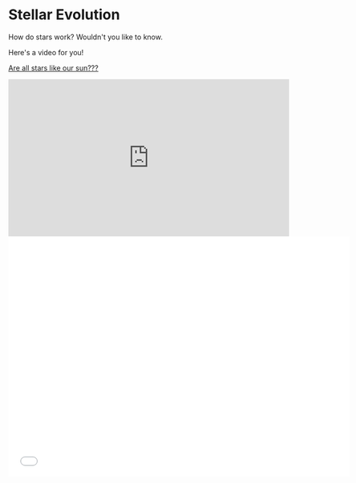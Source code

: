 # Stellar Evolution

How do stars work? Wouldn't you like to know.

Here's a video for you!

 [Are all stars like our sun???](https://www.facebook.com/plugins/video.php?height=314&href=https%3A%2F%2Fwww.facebook.com%2Fastrochallenge%2Fvideos%2F1306651829438061%2F&show_text=false&width=560&t=0)

<iframe src="https://www.facebook.com/plugins/video.php?height=314&href=https%3A%2F%2Fwww.facebook.com%2Fastrochallenge%2Fvideos%2F1306651829438061%2F&show_text=false&width=560&t=0" width="560" height="314" style="border:none;overflow:hidden" scrolling="no" frameborder="0" allowfullscreen="true" allow="autoplay; clipboard-write; encrypted-media; picture-in-picture; web-share" allowFullScreen="true"></iframe>

<iframe id="serviceFrameSend" src="./graph.html" width="680px" height="480px"  frameborder="0">

## Work Distribution Matrix

<table class="a" border="1" cellspacing="0" cellpadding="0" width="627" style="border-collapse:
 collapse;border:none">
 <tbody><tr style="height:21.0pt">
  <td width="316" colspan="2" valign="top" style="width:237.05pt;border:solid black 1.0pt;
  padding:5.0pt 5.0pt 5.0pt 5.0pt;height:21.0pt">
  <p class="MsoNormal" align="center" style="text-align:center;line-height:normal"><b><span lang="EN">&nbsp;</span></b></p>
  <p class="MsoNormal" align="center" style="text-align:center;line-height:normal"><b><span lang="EN">Role</span></b></p>
  </td>
  <td width="69" valign="top" style="width:51.75pt;border:solid black 1.0pt;
  border-left:none;padding:5.0pt 5.0pt 5.0pt 5.0pt;height:21.0pt">
  <p class="MsoNormal" align="center" style="text-align:center;line-height:normal;
  border:none"><b><span lang="EN">Markus</span></b></p>
  </td>
  <td width="87" valign="top" style="width:65.25pt;border:solid black 1.0pt;
  border-left:none;padding:5.0pt 5.0pt 5.0pt 5.0pt;height:21.0pt">
  <p class="MsoNormal" align="center" style="text-align:center;line-height:normal;
  border:none"><b><span lang="EN">Prannaya</span></b></p>
  </td>
  <td width="77" valign="top" style="width:58.1pt;border:solid black 1.0pt;
  border-left:none;padding:5.0pt 5.0pt 5.0pt 5.0pt;height:21.0pt">
  <p class="MsoNormal" align="center" style="text-align:center;line-height:normal;
  border:none"><b><span lang="EN">Pin Che</span></b></p>
  </td>
  <td width="77" valign="top" style="width:58.1pt;border:solid black 1.0pt;
  border-left:none;padding:5.0pt 5.0pt 5.0pt 5.0pt;height:21.0pt">
  <p class="MsoNormal" align="center" style="text-align:center;line-height:normal;
  border:none"><b><span lang="EN">Khang</span></b></p>
  </td>
 </tr>
 <tr style="height:21.0pt">
  <td width="316" colspan="2" valign="top" style="width:237.05pt;border:solid black 1.0pt;
  border-top:none;padding:5.0pt 5.0pt 5.0pt 5.0pt;height:21.0pt">
  <p class="MsoNormal" align="center" style="text-align:center;line-height:normal"><span lang="EN">Web Developer</span></p>
  </td>
  <td width="69" valign="top" style="width:51.75pt;border-top:none;border-left:
  none;border-bottom:solid black 1.0pt;border-right:solid black 1.0pt;
  padding:5.0pt 5.0pt 5.0pt 5.0pt;height:21.0pt">
  <p class="MsoNormal" align="center" style="text-align:center;line-height:normal;
  border:none"><span lang="EN" style="font-family:&quot;Arial Unicode MS&quot;">✓</span></p>
  </td>
  <td width="87" valign="top" style="width:65.25pt;border-top:none;border-left:
  none;border-bottom:solid black 1.0pt;border-right:solid black 1.0pt;
  padding:5.0pt 5.0pt 5.0pt 5.0pt;height:21.0pt">
  <p class="MsoNormal" align="center" style="text-align:center;line-height:normal;
  border:none"><span lang="EN" style="font-family:&quot;Arial Unicode MS&quot;">✓</span></p>
  </td>
  <td width="77" valign="top" style="width:58.1pt;border-top:none;border-left:none;
  border-bottom:solid black 1.0pt;border-right:solid black 1.0pt;padding:5.0pt 5.0pt 5.0pt 5.0pt;
  height:21.0pt">
  <p class="MsoNormal" align="center" style="text-align:center;line-height:normal;
  border:none"><span lang="EN">&nbsp;</span></p>
  </td>
  <td width="77" valign="top" style="width:58.1pt;border-top:none;border-left:none;
  border-bottom:solid black 1.0pt;border-right:solid black 1.0pt;padding:5.0pt 5.0pt 5.0pt 5.0pt;
  height:21.0pt">
  <p class="MsoNormal" align="center" style="text-align:center;line-height:normal;
  border:none"><span lang="EN">&nbsp;</span></p>
  </td>
 </tr>
 <tr style="height:21.0pt">
  <td width="316" colspan="2" valign="top" style="width:237.05pt;border:solid black 1.0pt;
  border-top:none;padding:5.0pt 5.0pt 5.0pt 5.0pt;height:21.0pt">
  <p class="MsoNormal" align="center" style="text-align:center;line-height:normal"><span lang="EN">Video Editing and Production</span></p>
  </td>
  <td width="69" valign="top" style="width:51.75pt;border-top:none;border-left:
  none;border-bottom:solid black 1.0pt;border-right:solid black 1.0pt;
  padding:5.0pt 5.0pt 5.0pt 5.0pt;height:21.0pt">
  <p class="MsoNormal" align="center" style="text-align:center;line-height:normal;
  border:none"><span lang="EN" style="font-family:&quot;Arial Unicode MS&quot;">✓</span></p>
  </td>
  <td width="87" valign="top" style="width:65.25pt;border-top:none;border-left:
  none;border-bottom:solid black 1.0pt;border-right:solid black 1.0pt;
  padding:5.0pt 5.0pt 5.0pt 5.0pt;height:21.0pt">
  <p class="MsoNormal" align="center" style="text-align:center;line-height:normal;
  border:none"><span lang="EN">&nbsp;</span></p>
  </td>
  <td width="77" valign="top" style="width:58.1pt;border-top:none;border-left:none;
  border-bottom:solid black 1.0pt;border-right:solid black 1.0pt;padding:5.0pt 5.0pt 5.0pt 5.0pt;
  height:21.0pt">
  <p class="MsoNormal" align="center" style="text-align:center;line-height:normal;
  border:none"><span lang="EN">&nbsp;</span></p>
  </td>
  <td width="77" valign="top" style="width:58.1pt;border-top:none;border-left:none;
  border-bottom:solid black 1.0pt;border-right:solid black 1.0pt;padding:5.0pt 5.0pt 5.0pt 5.0pt;
  height:21.0pt">
  <p class="MsoNormal" align="center" style="text-align:center;line-height:normal;
  border:none"><span lang="EN" style="font-family:&quot;Arial Unicode MS&quot;">✓</span></p>
  </td>
 </tr>
 <tr style="height:21.0pt">
  <td width="68" rowspan="5" valign="top" style="width:51.05pt;border:solid black 1.0pt;
  border-top:none;padding:5.0pt 5.0pt 5.0pt 5.0pt;height:21.0pt">
  <p class="MsoNormal" align="center" style="text-align:center;line-height:normal;
  border:none"><span lang="EN">Content Editor</span></p>
  </td>
  <td width="248" valign="top" style="width:186.0pt;border-top:none;border-left:
  none;border-bottom:solid black 1.0pt;border-right:solid black 1.0pt;
  padding:5.0pt 5.0pt 5.0pt 5.0pt;height:21.0pt">
  <p class="MsoNormal" align="center" style="text-align:center;line-height:normal;
  border:none"><span lang="EN">Stellar Structure, Hertzsprung-Russell Diagrams</span></p>
  </td>
  <td width="69" valign="top" style="width:51.75pt;border-top:none;border-left:
  none;border-bottom:solid black 1.0pt;border-right:solid black 1.0pt;
  padding:5.0pt 5.0pt 5.0pt 5.0pt;height:21.0pt">
  <p class="MsoNormal" align="center" style="text-align:center;line-height:normal;
  border:none"><span lang="EN">&nbsp;</span></p>
  </td>
  <td width="87" valign="top" style="width:65.25pt;border-top:none;border-left:
  none;border-bottom:solid black 1.0pt;border-right:solid black 1.0pt;
  padding:5.0pt 5.0pt 5.0pt 5.0pt;height:21.0pt">
  <p class="MsoNormal" align="center" style="text-align:center;line-height:normal"><span lang="EN">&nbsp;</span></p>
  <p class="MsoNormal" align="center" style="text-align:center;line-height:normal"><span lang="EN" style="font-family:&quot;Arial Unicode MS&quot;">✓</span></p>
  </td>
  <td width="77" valign="top" style="width:58.1pt;border-top:none;border-left:none;
  border-bottom:solid black 1.0pt;border-right:solid black 1.0pt;padding:5.0pt 5.0pt 5.0pt 5.0pt;
  height:21.0pt">
  <p class="MsoNormal" align="center" style="text-align:center;line-height:normal;
  border:none"><span lang="EN">&nbsp;</span></p>
  </td>
  <td width="77" valign="top" style="width:58.1pt;border-top:none;border-left:none;
  border-bottom:solid black 1.0pt;border-right:solid black 1.0pt;padding:5.0pt 5.0pt 5.0pt 5.0pt;
  height:21.0pt">
  <p class="MsoNormal" align="center" style="text-align:center;line-height:normal;
  border:none"><span lang="EN">&nbsp;</span></p>
  </td>
 </tr>
 <tr style="height:21.0pt">
  <td width="248" valign="top" style="width:186.0pt;border-top:none;border-left:
  none;border-bottom:solid black 1.0pt;border-right:solid black 1.0pt;
  padding:5.0pt 5.0pt 5.0pt 5.0pt;height:21.0pt">
  <p class="MsoNormal" align="center" style="text-align:center;line-height:normal;
  border:none"><span lang="EN">Initial Processes (Molecular Cloud, Protostars,
  Brown Dwarfs)</span></p>
  </td>
  <td width="69" valign="top" style="width:51.75pt;border-top:none;border-left:
  none;border-bottom:solid black 1.0pt;border-right:solid black 1.0pt;
  padding:5.0pt 5.0pt 5.0pt 5.0pt;height:21.0pt">
  <p class="MsoNormal" align="center" style="text-align:center;line-height:normal;
  border:none"><span lang="EN" style="font-family:&quot;Arial Unicode MS&quot;">✓</span></p>
  </td>
  <td width="87" valign="top" style="width:65.25pt;border-top:none;border-left:
  none;border-bottom:solid black 1.0pt;border-right:solid black 1.0pt;
  padding:5.0pt 5.0pt 5.0pt 5.0pt;height:21.0pt">
  <p class="MsoNormal" align="center" style="text-align:center;line-height:normal;
  border:none"><span lang="EN">&nbsp;</span></p>
  </td>
  <td width="77" valign="top" style="width:58.1pt;border-top:none;border-left:none;
  border-bottom:solid black 1.0pt;border-right:solid black 1.0pt;padding:5.0pt 5.0pt 5.0pt 5.0pt;
  height:21.0pt">
  <p class="MsoNormal" align="center" style="text-align:center;line-height:normal;
  border:none"><span lang="EN">&nbsp;</span></p>
  </td>
  <td width="77" valign="top" style="width:58.1pt;border-top:none;border-left:none;
  border-bottom:solid black 1.0pt;border-right:solid black 1.0pt;padding:5.0pt 5.0pt 5.0pt 5.0pt;
  height:21.0pt">
  <p class="MsoNormal" align="center" style="text-align:center;line-height:normal;
  border:none"><span lang="EN">&nbsp;</span></p>
  </td>
 </tr>
 <tr style="height:21.0pt">
  <td width="248" valign="top" style="width:186.0pt;border-top:none;border-left:
  none;border-bottom:solid black 1.0pt;border-right:solid black 1.0pt;
  padding:5.0pt 5.0pt 5.0pt 5.0pt;height:21.0pt">
  <p class="MsoNormal" align="center" style="text-align:center;line-height:normal;
  border:none"><span lang="EN">Low-Mass Stars, Red Giants, Planetary Nebulae,
  White and Black Dwarfs</span></p>
  </td>
  <td width="69" valign="top" style="width:51.75pt;border-top:none;border-left:
  none;border-bottom:solid black 1.0pt;border-right:solid black 1.0pt;
  padding:5.0pt 5.0pt 5.0pt 5.0pt;height:21.0pt">
  <p class="MsoNormal" align="center" style="text-align:center;line-height:normal;
  border:none"><span lang="EN">&nbsp;</span></p>
  </td>
  <td width="87" valign="top" style="width:65.25pt;border-top:none;border-left:
  none;border-bottom:solid black 1.0pt;border-right:solid black 1.0pt;
  padding:5.0pt 5.0pt 5.0pt 5.0pt;height:21.0pt">
  <p class="MsoNormal" align="center" style="text-align:center;line-height:normal;
  border:none"><span lang="EN">&nbsp;</span></p>
  </td>
  <td width="77" valign="top" style="width:58.1pt;border-top:none;border-left:none;
  border-bottom:solid black 1.0pt;border-right:solid black 1.0pt;padding:5.0pt 5.0pt 5.0pt 5.0pt;
  height:21.0pt">
  <p class="MsoNormal" align="center" style="text-align:center;line-height:normal;
  border:none"><span lang="EN">&nbsp;</span></p>
  </td>
  <td width="77" valign="top" style="width:58.1pt;border-top:none;border-left:none;
  border-bottom:solid black 1.0pt;border-right:solid black 1.0pt;padding:5.0pt 5.0pt 5.0pt 5.0pt;
  height:21.0pt">
  <p class="MsoNormal" align="center" style="text-align:center;line-height:normal;
  border:none"><span lang="EN" style="font-family:&quot;Arial Unicode MS&quot;">✓</span></p>
  </td>
 </tr>
 <tr style="height:21.0pt">
  <td width="248" valign="top" style="width:186.0pt;border-top:none;border-left:
  none;border-bottom:solid black 1.0pt;border-right:solid black 1.0pt;
  padding:5.0pt 5.0pt 5.0pt 5.0pt;height:21.0pt">
  <p class="MsoNormal" align="center" style="text-align:center;line-height:normal;
  border:none"><span lang="EN">Binary White Dwarves, Novae and Type Ia Supernovae</span></p>
  </td>
  <td width="69" valign="top" style="width:51.75pt;border-top:none;border-left:
  none;border-bottom:solid black 1.0pt;border-right:solid black 1.0pt;
  padding:5.0pt 5.0pt 5.0pt 5.0pt;height:21.0pt">
  <p class="MsoNormal" align="center" style="text-align:center;line-height:normal;
  border:none"><span lang="EN">&nbsp;</span></p>
  </td>
  <td width="87" valign="top" style="width:65.25pt;border-top:none;border-left:
  none;border-bottom:solid black 1.0pt;border-right:solid black 1.0pt;
  padding:5.0pt 5.0pt 5.0pt 5.0pt;height:21.0pt">
  <p class="MsoNormal" align="center" style="text-align:center;line-height:normal;
  border:none"><span lang="EN">&nbsp;</span></p>
  </td>
  <td width="77" valign="top" style="width:58.1pt;border-top:none;border-left:none;
  border-bottom:solid black 1.0pt;border-right:solid black 1.0pt;padding:5.0pt 5.0pt 5.0pt 5.0pt;
  height:21.0pt">
  <p class="MsoNormal" align="center" style="text-align:center;line-height:normal;
  border:none"><span lang="EN" style="font-family:&quot;Arial Unicode MS&quot;">✓</span></p>
  </td>
  <td width="77" valign="top" style="width:58.1pt;border-top:none;border-left:none;
  border-bottom:solid black 1.0pt;border-right:solid black 1.0pt;padding:5.0pt 5.0pt 5.0pt 5.0pt;
  height:21.0pt">
  <p class="MsoNormal" align="center" style="text-align:center;line-height:normal;
  border:none"><span lang="EN">&nbsp;</span></p>
  </td>
 </tr>
 <tr style="height:21.0pt">
  <td width="248" valign="top" style="width:186.0pt;border-top:none;border-left:
  none;border-bottom:solid black 1.0pt;border-right:solid black 1.0pt;
  padding:5.0pt 5.0pt 5.0pt 5.0pt;height:21.0pt">
  <p class="MsoNormal" align="center" style="text-align:center;line-height:normal;
  border:none"><span lang="EN">Massive Stars and Massive Star Death</span></p>
  </td>
  <td width="69" valign="top" style="width:51.75pt;border-top:none;border-left:
  none;border-bottom:solid black 1.0pt;border-right:solid black 1.0pt;
  padding:5.0pt 5.0pt 5.0pt 5.0pt;height:21.0pt">
  <p class="MsoNormal" align="center" style="text-align:center;line-height:normal;
  border:none"><span lang="EN">&nbsp;</span></p>
  </td>
  <td width="87" valign="top" style="width:65.25pt;border-top:none;border-left:
  none;border-bottom:solid black 1.0pt;border-right:solid black 1.0pt;
  padding:5.0pt 5.0pt 5.0pt 5.0pt;height:21.0pt">
  <p class="MsoNormal" align="center" style="text-align:center;line-height:normal;
  border:none"><span lang="EN" style="font-family:&quot;Arial Unicode MS&quot;">✓</span></p>
  </td>
  <td width="77" valign="top" style="width:58.1pt;border-top:none;border-left:none;
  border-bottom:solid black 1.0pt;border-right:solid black 1.0pt;padding:5.0pt 5.0pt 5.0pt 5.0pt;
  height:21.0pt">
  <p class="MsoNormal" align="center" style="text-align:center;line-height:normal;
  border:none"><span lang="EN">&nbsp;</span></p>
  </td>
  <td width="77" valign="top" style="width:58.1pt;border-top:none;border-left:none;
  border-bottom:solid black 1.0pt;border-right:solid black 1.0pt;padding:5.0pt 5.0pt 5.0pt 5.0pt;
  height:21.0pt">
  <p class="MsoNormal" align="center" style="text-align:center;line-height:normal;
  border:none"><span lang="EN">&nbsp;</span></p>
  </td>
 </tr>
</tbody></table>